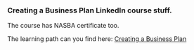 ### Creating a Business Plan LinkedIn course stuff.

The course has NASBA certificate too.

The learning path can you find here:
[Creating a Business Plan](https://www.linkedin.com/learning/creating-a-business-plan-2/)





